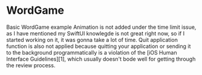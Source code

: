 # WordGame
Basic WordGame example
Animation is not added under the time limit issue, as I have mentioned my SwiftUI knowlegde is not great right now, so if I started working on it, it was gonna take a lot of time.
Quit application function is also not applied because quitting your application or sending it to the background programmatically is a violation of the [iOS Human Interface Guidelines][1], which usually doesn't bode well for getting through the review process.
